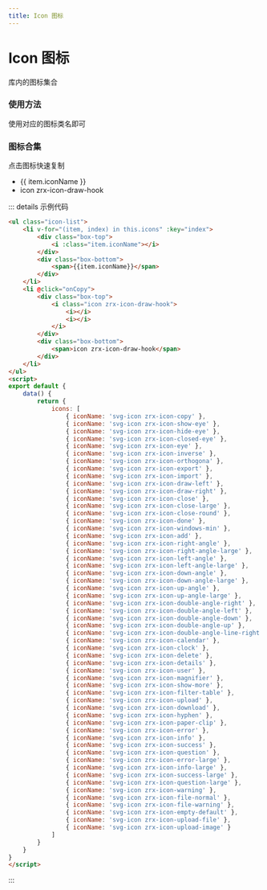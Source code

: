 ```yaml
---
title: Icon 图标
---
```


# Icon 图标

库内的图标集合

### 使用方法

<div class="m-example">
使用对应的图标类名即可
</div>

### 图标合集

点击图标快速复制

<ul class="icon-list">
    <li v-for="(item, index) in this.icons" :key="index"  @click="onCopy">
        <div class="box-top">
            <i :class="item.iconName"></i>
        </div>
        <div class="box-bottom">
            <span>{{ item.iconName }}</span>
        </div>
    </li>
    <li @click="onCopy">
        <div class="box-top">
            <i class="icon zrx-icon-draw-hook">
                <i></i>
                <i></i>
            </i>
        </div>
        <div class="box-bottom">
            <span>icon zrx-icon-draw-hook</span>
        </div>
    </li>
</ul>

::: details 示例代码

```html
<ul class="icon-list">
    <li v-for="(item, index) in this.icons" :key="index">
        <div class="box-top">
            <i :class="item.iconName"></i>
        </div>
        <div class="box-bottom">
            <span>{{item.iconName}}</span>
        </div>
    </li>
    <li @click="onCopy">
        <div class="box-top">
            <i class="icon zrx-icon-draw-hook">
                <i></i>
                <i></i>
            </i>
        </div>
        <div class="box-bottom">
            <span>icon zrx-icon-draw-hook</span>
        </div>
    </li>
</ul>
<script>
export default {
    data() {
        return {
            icons: [
                { iconName: 'svg-icon zrx-icon-copy' },
                { iconName: 'svg-icon zrx-icon-show-eye' },
                { iconName: 'svg-icon zrx-icon-hide-eye' },
                { iconName: 'svg-icon zrx-icon-closed-eye' },
                { iconName: 'svg-icon zrx-icon-eye' },
                { iconName: 'svg-icon zrx-icon-inverse' },
                { iconName: 'svg-icon zrx-icon-orthogona' },
                { iconName: 'svg-icon zrx-icon-export' },
                { iconName: 'svg-icon zrx-icon-import' },
                { iconName: 'svg-icon zrx-icon-draw-left' },
                { iconName: 'svg-icon zrx-icon-draw-right' },
                { iconName: 'svg-icon zrx-icon-close' },
                { iconName: 'svg-icon zrx-icon-close-large' },
                { iconName: 'svg-icon zrx-icon-close-round' },
                { iconName: 'svg-icon zrx-icon-done' },
                { iconName: 'svg-icon zrx-icon-windows-min' },
                { iconName: 'svg-icon zrx-icon-add' },
                { iconName: 'svg-icon zrx-icon-right-angle' },
                { iconName: 'svg-icon zrx-icon-right-angle-large' },
                { iconName: 'svg-icon zrx-icon-left-angle' },
                { iconName: 'svg-icon zrx-icon-left-angle-large' },
                { iconName: 'svg-icon zrx-icon-down-angle' },
                { iconName: 'svg-icon zrx-icon-down-angle-large' },
                { iconName: 'svg-icon zrx-icon-up-angle' },
                { iconName: 'svg-icon zrx-icon-up-angle-large' },
                { iconName: 'svg-icon zrx-icon-double-angle-right' },
                { iconName: 'svg-icon zrx-icon-double-angle-left' },
                { iconName: 'svg-icon zrx-icon-double-angle-down' },
                { iconName: 'svg-icon zrx-icon-double-angle-up' },
                { iconName: 'svg-icon zrx-icon-double-angle-line-right' },
                { iconName: 'svg-icon zrx-icon-calendar' },
                { iconName: 'svg-icon zrx-icon-clock' },
                { iconName: 'svg-icon zrx-icon-delete' },
                { iconName: 'svg-icon zrx-icon-details' },
                { iconName: 'svg-icon zrx-icon-user' },
                { iconName: 'svg-icon zrx-icon-magnifier' },
                { iconName: 'svg-icon zrx-icon-show-more' },
                { iconName: 'svg-icon zrx-icon-filter-table' },
                { iconName: 'svg-icon zrx-icon-upload' },
                { iconName: 'svg-icon zrx-icon-download' },
                { iconName: 'svg-icon zrx-icon-hyphen' },
                { iconName: 'svg-icon zrx-icon-paper-clip' },
                { iconName: 'svg-icon zrx-icon-error' },
                { iconName: 'svg-icon zrx-icon-info' },
                { iconName: 'svg-icon zrx-icon-success' },
                { iconName: 'svg-icon zrx-icon-question' },
                { iconName: 'svg-icon zrx-icon-error-large' },
                { iconName: 'svg-icon zrx-icon-info-large' },
                { iconName: 'svg-icon zrx-icon-success-large' },
                { iconName: 'svg-icon zrx-icon-question-large' },
                { iconName: 'svg-icon zrx-icon-warning' },
                { iconName: 'svg-icon zrx-icon-file-normal' },
                { iconName: 'svg-icon zrx-icon-file-warning' },
                { iconName: 'svg-icon zrx-icon-empty-default' },
                { iconName: 'svg-icon zrx-icon-upload-file' },
                { iconName: 'svg-icon zrx-icon-upload-image' }
            ]
        }
    }
}
</script>
```

:::

<div>
    <contributor :maintainer="['zxl']" :members="['zxl', 'agua', 'gbb', 'wt']"></contributor>
</div>

<script>
export default {
    data() {
        return {
            icons: [
                { iconName: 'svg-icon zrx-icon-copy' },
                { iconName: 'svg-icon zrx-icon-show-eye' },
                { iconName: 'svg-icon zrx-icon-hide-eye' },
                { iconName: 'svg-icon zrx-icon-closed-eye' },
                { iconName: 'svg-icon zrx-icon-eye' },
                { iconName: 'svg-icon zrx-icon-inverse' },
                { iconName: 'svg-icon zrx-icon-orthogona' },
                { iconName: 'svg-icon zrx-icon-export' },
                { iconName: 'svg-icon zrx-icon-import' },
                { iconName: 'svg-icon zrx-icon-draw-left' },
                { iconName: 'svg-icon zrx-icon-draw-right' },
                { iconName: 'svg-icon zrx-icon-close' },
                { iconName: 'svg-icon zrx-icon-close-large' },
                { iconName: 'svg-icon zrx-icon-close-round' },
                { iconName: 'svg-icon zrx-icon-done' },
                { iconName: 'svg-icon zrx-icon-windows-min' },
                { iconName: 'svg-icon zrx-icon-add' },
                { iconName: 'svg-icon zrx-icon-right-angle' },
                { iconName: 'svg-icon zrx-icon-right-angle-large' },
                { iconName: 'svg-icon zrx-icon-left-angle' },
                { iconName: 'svg-icon zrx-icon-left-angle-large' },
                { iconName: 'svg-icon zrx-icon-down-angle' },
                { iconName: 'svg-icon zrx-icon-down-angle-large' },
                { iconName: 'svg-icon zrx-icon-up-angle' },
                { iconName: 'svg-icon zrx-icon-up-angle-large' },
                { iconName: 'svg-icon zrx-icon-double-angle-right' },
                { iconName: 'svg-icon zrx-icon-double-angle-left' },
                { iconName: 'svg-icon zrx-icon-double-angle-down' },
                { iconName: 'svg-icon zrx-icon-double-angle-up' },
                { iconName: 'svg-icon zrx-icon-double-angle-line-right' },
                { iconName: 'svg-icon zrx-icon-calendar' },
                { iconName: 'svg-icon zrx-icon-clock' },
                { iconName: 'svg-icon zrx-icon-delete' },
                { iconName: 'svg-icon zrx-icon-details' },
                { iconName: 'svg-icon zrx-icon-user' },
                { iconName: 'svg-icon zrx-icon-magnifier' },
                { iconName: 'svg-icon zrx-icon-show-more' },
                { iconName: 'svg-icon zrx-icon-filter-table' },
                { iconName: 'svg-icon zrx-icon-upload' },
                { iconName: 'svg-icon zrx-icon-download' },
                { iconName: 'svg-icon zrx-icon-hyphen' },
                { iconName: 'svg-icon zrx-icon-paper-clip' },
                { iconName: 'svg-icon zrx-icon-error' },
                { iconName: 'svg-icon zrx-icon-info' },
                { iconName: 'svg-icon zrx-icon-success' },
                { iconName: 'svg-icon zrx-icon-question' },
                { iconName: 'svg-icon zrx-icon-error-large' },
                { iconName: 'svg-icon zrx-icon-info-large' },
                { iconName: 'svg-icon zrx-icon-success-large' },
                { iconName: 'svg-icon zrx-icon-question-large' },
                { iconName: 'svg-icon zrx-icon-warning' },
                { iconName: 'svg-icon zrx-icon-file-normal' },
                { iconName: 'svg-icon zrx-icon-file-warning' },
                { iconName: 'svg-icon zrx-icon-empty-default' },
                { iconName: 'svg-icon zrx-icon-upload-file' },
                { iconName: 'svg-icon zrx-icon-upload-image' }
            ]
        }
    },
    methods: {
        copyToClipboard(text) {
            if (!text) return Promise.reject()
            try {
                if (navigator.clipboard) {
                    return navigator.clipboard.writeText(text)
                } else {
                    const textarea = document.createElement('textarea')
                    document.body.appendChild(textarea)
                    textarea.value = text
                    textarea.select()
                    document.execCommand('copy', true)
                    document.body.removeChild(textarea)
                    return Promise.resolve()
                }
            } catch (e) {
                return Promise.reject()
            }
        },
        onCopy(evt) {
            const topInner = evt?.currentTarget?.querySelector('.box-top')?.firstElementChild.childElementCount
            let tag = ''
            if (topInner) {
                tag = `<i class="${evt?.currentTarget?.querySelector('.box-bottom')?.firstElementChild?.innerHTML}"><i></i><i></i></i>`
            } else {
                tag = `<i class="${evt?.currentTarget?.querySelector('.box-bottom')?.firstElementChild?.innerHTML}"></i>`
            }
            this.copyToClipboard(tag).then(() => this.$message.success('复制到剪切板'))
        }
    }
}
</script>

<style lang="scss" scoped>
.icon-list > li:hover {
    cursor: pointer;
    background-color: rgba(244, 245, 248, 1);
    transition: background-color 0.3s;
}
</style>
